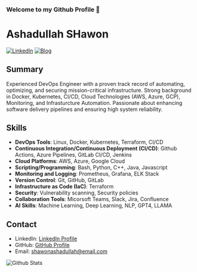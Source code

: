 ### Welcome to my Github Profile 👋

<!--
**shawon100/shawon100** is a ✨ _special_ ✨ repository because its `README.md` (this file) appears on your GitHub profile.

Here are some ideas to get you started:

- 🔭 I’m currently working as a Software Engineer
- 🌱 I’m currently learning ...
- 👯 I’m looking to collaborate on ...
- 🤔 I’m looking for help with ...
- 💬 Ask me about ...
- 📫 How to reach me: ...
- 😄 Pronouns: ...
- ⚡ Fun fact: ...
-->

# Ashadullah SHawon
[![LinkedIn](https://img.shields.io/badge/LinkedIn-Ashadullah%20Shawon-blue)](https://www.linkedin.com/in/ashadullah-shawon-b51606aa/)
[![Blog](https://img.shields.io/badge/GitHub-shawonruet-green)](https://shawonruet.com)


## Summary

Experienced DevOps Engineer with a proven track record of automating, optimizing, and securing mission-critical infrastructure. Strong background in Docker, Kubernetes, CI/CD, Cloud Technologies (AWS, Azure, GCP), Monitoring, and Infrasturcture Automation. Passionate about enhancing software delivery pipelines and ensuring high system reliability.

## Skills

- **DevOps Tools**: Linux, Docker, Kubernetes, Terraform, CI/CD
- **Continuous Integration/Continuous Deployment (CI/CD)**: Github Actions, Azure Pipelines, GitLab CI/CD, Jenkins
- **Cloud Platforms**: AWS, Azure, Google Cloud
- **Scripting/Programming**: Bash, Python, C++, Java, Javascript
- **Monitoring and Logging**: Prometheus, Grafana, ELK Stack
- **Version Control**: Git, GitHub, GitLab
- **Infrastructure as Code (IaC)**: Terraform
- **Security**: Vulnerability scanning, Security policies
- **Collaboration Tools**: Micorsoft Teams, Slack, Jira, Confluence
- **AI Skills**: Machine Learning, Deep Learning, NLP, GPT4, LLAMA


## Contact

- LinkedIn: [LinkedIn Profile](https://www.linkedin.com/in/ashadullah-shawon-b51606aa/)
- GitHub: [GitHub Profile](https://github.com/shawon100)
- Email: shawonashadullah@email.com
  
![Github Stats](https://github-readme-stats.vercel.app/api?username=shawon100)

